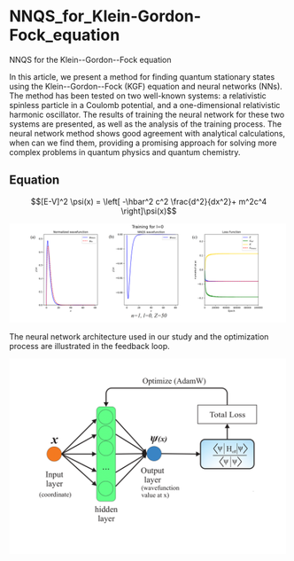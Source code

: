 # NNQS_for_Klein-Gordon-Fock_equation
NNQS for the Klein--Gordon--Fock equation

In this article, we present a method for finding quantum stationary states using the Klein--Gordon--Fock (KGF) equation and neural networks (NNs). The method has been tested on two well-known systems: a relativistic spinless particle in a Coulomb potential, and a one-dimensional relativistic harmonic oscillator. The results of training the neural network for these two systems are presented, as well as the analysis of the training process. The neural network method shows good agreement with analytical calculations, when can we find them, providing a promising approach for solving more complex problems in quantum physics and  quantum chemistry.

## Equation 
$$[E-V]^2 \psi(x) = \left[ -\hbar^2 c^2 \frac{d^2}{dx^2}+ m^2c^4 \right]\psi(x)$$


<img src="./1.png"  width="500" 
     height=auto>


The neural network architecture used in our study and the optimization
process are illustrated in the feedback loop.

<img src="./NN.png"  width="500" 
     height=auto>
